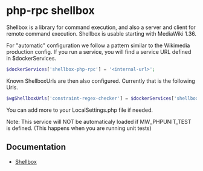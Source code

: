 # php-rpc shellbox

Shellbox is a library for command execution, and also a server and client for remote command execution.
Shellbox is usable starting with MediaWiki 1.36.

For "automatic" configuration we follow a pattern similar to the Wikimedia production config.
If you run a service, you will find a service URL defined in $dockerServices.

```php
$dockerServices['shellbox-php-rpc'] = '<internal-url>';
```

Known ShellboxUrls are then also configured.
Currently that is the following Urls.

```php
$wgShellboxUrls['constraint-regex-checker'] = $dockerServices['shellbox-php-rpc'];
```

You can add more to your LocalSettings.php file if needed.

Note: This service will NOT be automaticaly loaded if MW_PHPUNIT_TEST is defined.
(This happens when you are running unit tests)

## Documentation

- [Shellbox](https://www.mediawiki.org/wiki/Shellbox)